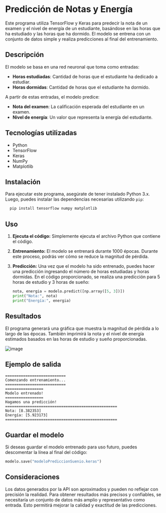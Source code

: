 # Predicción de Notas y Energía

Este programa utiliza TensorFlow y Keras para predecir la nota de un examen y el nivel de energía de un estudiante, basándose en las horas que ha estudiado y las horas que ha dormido. El modelo se entrena con un conjunto de datos simple y realiza predicciones al final del entrenamiento.

## Descripción

El modelo se basa en una red neuronal que toma como entradas:

- **Horas estudiadas**: Cantidad de horas que el estudiante ha dedicado a estudiar.
- **Horas dormidas**: Cantidad de horas que el estudiante ha dormido.

A partir de estas entradas, el modelo predice:

- **Nota del examen**: La calificación esperada del estudiante en un examen.
- **Nivel de energía**: Un valor que representa la energía del estudiante.

## Tecnologías utilizadas

- Python
- TensorFlow
- Keras
- NumPy
- Matplotlib

## Instalación

Para ejecutar este programa, asegúrate de tener instalado Python 3.x. Luego, puedes instalar las dependencias necesarias utilizando `pip`:

```bash
  pip install tensorflow numpy matplotlib
```

## Uso

1. **Ejecuta el código:** Simplemente ejecuta el archivo Python que contiene el código.
2. **Entrenamiento:** El modelo se entrenará durante 1000 épocas. Durante este proceso, podrás ver cómo se reduce la magnitud de pérdida.
3. **Predicción:** Una vez que el modelo ha sido entrenado, puedes hacer una predicción ingresando el número de horas estudiadas y horas dormidas. En el código proporcionado, se realiza una predicción para 5 horas de estudio y 3 horas de sueño:
   
   ```python
   nota, energia = modelo.predict([np.array([5, 3])])
   print("Nota:", nota)
   print("Energía:", energia)
   ```

## Resultados

El programa generará una gráfica que muestra la magnitud de pérdida a lo largo de las épocas. También imprimirá la nota y el nivel de energía estimados basados en las horas de estudio y sueño proporcionadas.

![image](https://github.com/user-attachments/assets/b129dd78-23e3-43a9-9149-c7980b73e1f2)

## Ejemplo de salida

```plainText
===========================
Comenzando entrenamiento...
===========================
=================
Modelo entrenado!
=================
Hagamos una predicción!
==================================================
Nota: [8.382353]
Energía: [5.923173]
==================================================
```

## Guardar el modelo

Si deseas guardar el modelo entrenado para uso futuro, puedes descomentar la línea al final del código:

```python
modelo.save("modeloPrediccionSuenio.keras")
```

## Consideraciones

Los datos generados por la API son aproximados y pueden no reflejar con precisión la realidad. Para obtener resultados más precisos y confiables, se necesitaría un conjunto de datos más amplio y representativo como entrada. Esto permitirá mejorar la calidad y exactitud de las predicciones.




